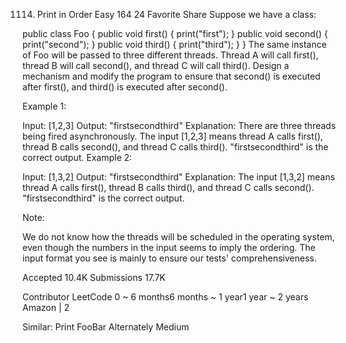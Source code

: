 1114. Print in Order
Easy 164 24 Favorite Share
Suppose we have a class:

public class Foo {
  public void first() { print("first"); }
  public void second() { print("second"); }
  public void third() { print("third"); }
}
The same instance of Foo will be passed to three different threads. Thread A will call first(), thread B will call second(), and thread C will call third(). Design a mechanism and modify the program to ensure that second() is executed after first(), and third() is executed after second().

 

Example 1:

Input: [1,2,3]
Output: "firstsecondthird"
Explanation: There are three threads being fired asynchronously. The input [1,2,3] means thread A calls first(), thread B calls second(), and thread C calls third(). "firstsecondthird" is the correct output.
Example 2:

Input: [1,3,2]
Output: "firstsecondthird"
Explanation: The input [1,3,2] means thread A calls first(), thread B calls third(), and thread C calls second(). "firstsecondthird" is the correct output.
 
Note:

We do not know how the threads will be scheduled in the operating system, even though the numbers in the input seems to imply the ordering. The input format you see is mainly to ensure our tests' comprehensiveness.

Accepted 10.4K
Submissions 17.7K

Contributor LeetCode
0 ~ 6 months6 months ~ 1 year1 year ~ 2 years
Amazon | 2

Similar:
Print FooBar Alternately Medium
